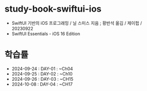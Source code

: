 # study-book-swiftui-ios

- SwiftUI 기반의 iOS 프로그래밍 / 닐 스미스 지음 ; 황반석 옮김 / 제이펍 / 20230922
- SwiftUI Essentials - iOS 16 Edition

# 학습률

- 2024-09-24 : DAY-01 : ~Ch04
- 2024-09-25 : DAY-02 : ~Ch10
- 2024-09-26 : DAY-03 : ~CH15
- 2024-10-08 : DAY-04 : ~CH17
